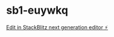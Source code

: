 # sb1-euywkq

[Edit in StackBlitz next generation editor ⚡️](https://stackblitz.com/~/github.com/LuckyAI369/sb1-euywkq)